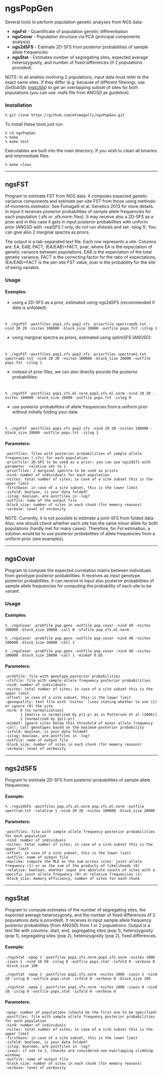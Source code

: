 # ngsPopGen

Several tools to perform population genetic analyses from NGS data:
 * __ngsFst__ - Quantificate of population genetic differentiation
 * __ngsCovar__ - Population structure via PCA (principal components analysis)
 * __ngs2dSFS__ - Estimate 2D-SFS from posterior probabilities of sample allele frequencies
 * __ngsStat__ - Estimates number of segregating sites, expected average heterozygosity, and number of fixed differences (if 2 populations provided).

NOTE: In all analisis involving 2 populations, input data must refer to the exact same sites. If they differ (e.g. because of different filtering), use _GetSubSfs_ ([ngsUtils](https://github.com/mfumagalli/ngsUtils)) to get an overlapping subset of sites for both populations (you can use .mafs file from ANGSD as guideline).


### Installation

    % git clone https://github.com/mfumagalli/ngsPopGen.git

To install these tools just run:

    % cd ngsPopGen
    % make
    % make test

Executables are built into the main directory. If you wish to clean all binaries and intermediate files:

    % make clean

---

## ngsFST

Program to estimate FST from NGS data. It computes expected genetic variance components and estimate per-site FST from those using methods-of-moments estimator. See Fumagalli et al. Genetics 2013 for more details.
In input it receives posterior probabilities of sample allele frequencies for each population (.sfs or .sfs.norm files). It may receive also a 2D-SFS as a prior and in this case it gets in input posterior probabilities with uniform prior (ANGSD with -realSFS 1 only, do not run sfstools and set -islog 1). You can give also 2 marginal spectra as priors.

The output is a tab-separated text file. Each row represents a site. Columns are: EA, EAB, FACT, (EA/EAB)+FACT, pvar; where EA is the expectation of genetic variance between populations, EAB is the expectation of the total genetic variance, FACT is the correcting factor for the ratio of expectations, (EA/EAB)+FACT is the per-site FST value, pvar is the probability for the site of being variable.


### Usage
#### Examples:

 * using a 2D-SFS as a prior, estimated using ngs2dSFS (recommended if data is unfolded):

#

    % ./ngsFST -postfiles pop1.sfs pop2.sfs -priorfile spectrum2D.txt -nind 20 20 -nsites 100000 -block_size 20000 -outfile pops.fst -islog 1

 * using marginal spectra as priors, estimated using optimSFS (ANGSD):

#

    % ./ngsFST -postfiles pop1.sfs pop2.sfs -priorfiles spectrum1.txt spectrum2.txt -nind 20 20 -nsites 100000 -block_size 20000 -outfile pops.fst -islog 1

 * instead of prior files, we can also directly provide the posterior probabilities:

#

    % ./ngsFST -postfiles pop1.sfs.ml.norm pop2.sfs.ml.norm -nind 20 20 -nsites 100000 -block_size 20000 -outfile pops.fst -islog 0

* use posterior probabilities of allele frequencies from a uniform prior without initially folding your data:

#

    % ./ngsFST -postfiles pop1.sfs pop2.sfs -nind 20 20 -nsites 100000 -block_size 20000 -outfile pops.fst -islog 1

#### Parameters:

    -postfiles: files with posterior probabilities of sample allele frequencies (.sfs) for each population
    -priorfile: 2D-SFS to be used as a prior; you can use ngs2dSfs with parameter -relative set to 1
    -priorfiles: 2 marginal spectra to be used as priors
    -nind: number of individuals for each population
    -nsites: total number of sites; in case of a site subset this is the upper limit
    -firstbase: in case of a site subset, this is the lower limit
    -isfold: boolean, is your data folded?
    -islog: boolean, are postfiles in -log?
    -outfile: name of the output file
    -block_size: number of sites in each chunk (for memory reasons)
    -verbose: level of verbosity

NOTE: Currently, it is not possible to estimate a joint-SFS from folded data. Also, one should check whether each site has the same minor allele for both populations (hardly met for many cases). Therefore, for _Fst_ estimation, a solution would be to use posterior probabilities of allele frequencies from a uniform prior (see examples).

---

## ngsCovar

Program to compute the expected correlation matrix between individuals from genotype posterior probabilities. It receives as input genotype posterior probabilities. It can receive in input also posterior probabilities of sample allele frequencies for computing the probability of each site to be variant.

### Usage

#### Examples:

    % ./ngsCovar -probfile pop.geno -outfile pop.covar -nind 40 -nsites 100000 -block_size 20000 -call 0 -sfsfile pop.sfs.ml.norm

    % ./ngsCovar -probfile pop.geno -outfile pop.covar -nind 40 -nsites 100000 -block_size 20000 -call 1

    % ./ngsCovar -probfile pop.geno -outfile pop.covar -nind 40 -nsites 100000 -block_size 20000 -call 1 -minmaf 0.05

#### Parameters:
    -probfile: file with genotype posterior probabilities
    -sfsfile: file with sample allele frequency posterior probabilities
    -nind: number of individuals
    -nsites: total number of sites; in case of a site subset this is the upper limit
    -offset: in case of a site subset, this is the lower limit
    -genoquality: text file with 'nsites' lines stating whether to use (1) or ignore (0) the site
    -norm: 0 [no normalization]
           1 [matrix is normalized by p(1-p) as in Patterson et al (2006)]
           2 [normalized by 2p(1-p)]
    -minmaf: ignore sites below this threshold of minor allele frequency
    -call: call genotypes based on the maximum posterior probability
    -isfold: boolean, is your data folded?
    -islog: boolean, are postfiles in -log?
    -outfile: name of output file
    -block_size: number of sites in each chunk (for memory reasons)
    -verbose: level of verbosity

---

## ngs2dSFS

Program to estimate 2D-SFS from posterior probabilities of sample allele frequencies.

#### Example:

    % ./ngs2dSFS -postfiles pop.sfs.ml.norm pop.sfs.ml.norm -outfile spectrum.txt -relative 1 -nind 20 20 -nsites 100000 -block_size 20000

#### Parameters:

    -postfiles: file with sample allele frequency posterior probabilities for each population
    -nind: number of individuals
    -nsites: total number of sites; in case of a site subset this is the upper limit
    -offset: in case of a site subset, this is the lower limit
    -outfile: name of output file
    -maxlike: compute the MLE as the sum across sites' joint allele frequency (1) or as the sum of the products of likelihoods (0)
    -relative: boolean, whether input are absolute counts of sites with a specific joint allele frequency (0) or relative frequencies (1)
    -block_size: memory efficiency, number of sites for each chunk

---

## ngsStat

Program to compute estimates of the number of segregating sites, the expected average heterozygosity, and the number of fixed differences (if 2 populations data is provided). It receives in input sample allele frequency posterior probabilities (from ANGSD) from 1 or 2 populations. Output is a text file with columns: start, end, segregating sites (pop 1), heterozygosity (pop 1), segregating sites (pop 2), heterozygosity (pop 2), fixed differences.

#### Example:
    ./ngsStat -npop 2 -postfiles pop1.sfs.norm pop2.sfs.norm -nsites 1000 -iswin 1 -nind 10 50 -islog 0 -outfile pops.stat -isfold 0 -verbose 0 -block_size 100

    ./ngsStat -npop 1 -postfiles pop1.sfs.norm -nsites 1000 -iswin 1 -nind 10 -islog 0 -outfile pops.stat -isfold 0 -verbose 0 -block_size 100

    ./ngsStat -npop 1 -postfiles pop1.sfs.norm -nsites 1000 -iswin 0 -nind 10 -islog 0 -outfile pops.stat -isfold 0 -verbose 0

#### Parameters:
    -npop: number of populations (should be the first one to be specified)
    -postfiles: file with sample allele frequency posterior probabilities for each population
    -nind: number of individuals
    -nsites: total number of sites; in case of a site subset this is the upper limit
    -firstbase: in case of a site subset, this is the lower limit
    -isfold: boolean, is your data folded?
    -islog: boolean, are postfiles in -log?
    -iswin: if set to 1, chuncks are considered non-overlapping slidding-windows
    -outfile: name of output file
    -block_size: number of sites in each chunk (for memory reasons)
    -verbose: level of verbosity
